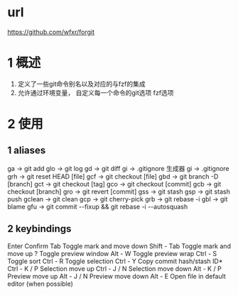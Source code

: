 # url 
https://github.com/wfxr/forgit
# 1 概述

1. 定义了一些git命令别名以及对应的与fzf的集成
2. 允许通过环境变量， 自定义每一个命令的git选项 fzf选项

# 2 使用

## 1 aliases 
ga     ->  git add 
glo    ->  git log 
gd     ->  git diff
gi     ->  .gitignore 生成器 gi -> .gitignore 
grh    ->  git reset HEAD [file] 
gcf    ->  git checkout [file] 
gbd    ->  git branch -D [branch] 
gct    ->  git checkout [tag] 
gco    ->  git checkout [commit] 
gcb    ->  git checkout [branch]
gro    ->  git revert [commit] 
gss    ->  git stash 
gsp    ->  git stash push 
gclean ->  git clean 
gcp    ->  git cherry-pick 
grb    ->  git rebase -i 
gbl    ->  git blame 
gfu    ->  git commit --fixup && git rebase -i --autosquash

## 2 keybindings 

Enter	Confirm
Tab	Toggle mark and move down
Shift - Tab	Toggle mark and move up
?	Toggle preview window
Alt - W	Toggle preview wrap
Ctrl - S	Toggle sort
Ctrl - R	Toggle selection
Ctrl - Y	Copy commit hash/stash ID*
Ctrl - K / P	Selection move up
Ctrl - J / N	Selection move down
Alt - K / P	Preview move up
Alt - J / N	Preview move down
Alt - E	Open file in default editor (when possible)



